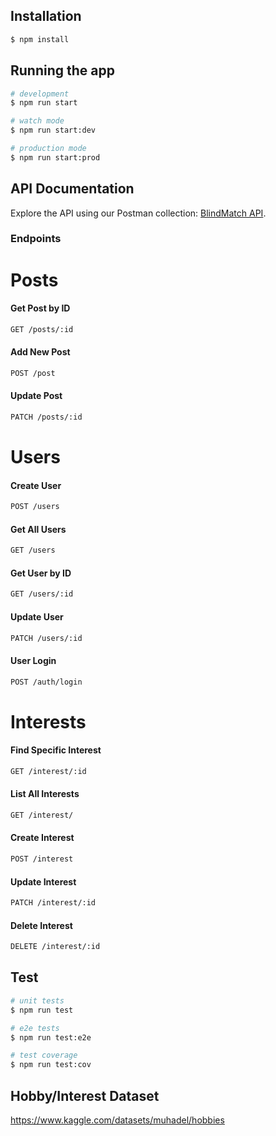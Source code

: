 ## Installation

```bash
$ npm install
```

## Running the app

```bash
# development
$ npm run start

# watch mode
$ npm run start:dev

# production mode
$ npm run start:prod
```
## API Documentation

Explore the API using our Postman collection: [BlindMatch API](https://blindmatch-team.postman.co/workspace/BlindMatch-Team-Workspace~57110133-c2b7-4dd3-8e08-e25da7532097/collection/31110816-ebe3adf4-9e76-4cda-b410-34b473e92b9e?action=share&creator=31110816).

### Endpoints

# Posts

#### Get Post by ID
```bash
GET /posts/:id
```

#### Add New Post
```bash
POST /post
```

#### Update Post
```bash
PATCH /posts/:id
```
# Users
#### Create User
```bash
POST /users
```

#### Get All Users
```bash
GET /users
```

#### Get User by ID
```bash
GET /users/:id
```

#### Update User
```bash
PATCH /users/:id
```

#### User Login
```bash
POST /auth/login
```
# Interests
#### Find Specific Interest
```bash
GET /interest/:id
```

#### List All Interests
```bash
GET /interest/
```

#### Create Interest
```bash
POST /interest
```

#### Update Interest
```bash
PATCH /interest/:id
```

#### Delete Interest
```bash
DELETE /interest/:id
```


## Test

```bash
# unit tests
$ npm run test

# e2e tests
$ npm run test:e2e

# test coverage
$ npm run test:cov
```

## Hobby/Interest Dataset
https://www.kaggle.com/datasets/muhadel/hobbies
